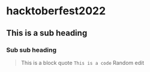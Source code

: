 # hacktoberfest2022
## This is a sub heading
### Sub sub heading
> This is a block quote 
`This is a code`
Random edit
